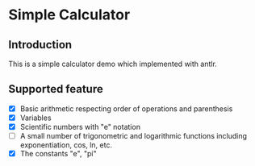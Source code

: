 # Simple Calculator

## Introduction
This is a simple calculator demo which implemented with antlr.

## Supported feature

- [x] Basic arithmetic respecting order of operations and parenthesis
- [x] Variables
- [x] Scientific numbers with "e" notation
- [ ] A small number of trigonometric and logarithmic functions including exponentiation, cos, ln, etc.
- [x] The constants "e", "pi"